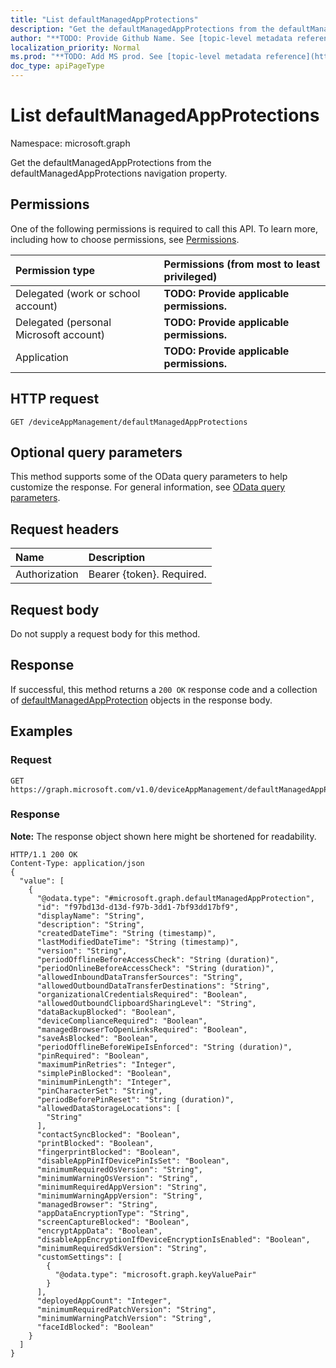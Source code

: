 ```yaml
---
title: "List defaultManagedAppProtections"
description: "Get the defaultManagedAppProtections from the defaultManagedAppProtections navigation property."
author: "**TODO: Provide Github Name. See [topic-level metadata reference](https://msgo.azurewebsites.net/add/document/guidelines/metadata.html#topic-level-metadata)**"
localization_priority: Normal
ms.prod: "**TODO: Add MS prod. See [topic-level metadata reference](https://msgo.azurewebsites.net/add/document/guidelines/metadata.html#topic-level-metadata)**"
doc_type: apiPageType
---
```


# List defaultManagedAppProtections

Namespace: microsoft.graph

Get the defaultManagedAppProtections from the defaultManagedAppProtections navigation property.

## Permissions
One of the following permissions is required to call this API. To learn more, including how to choose permissions, see [Permissions](/concepts/permissions-reference.md).

|Permission type|Permissions (from most to least privileged)|
|:---|:---|
|Delegated (work or school account)|**TODO: Provide applicable permissions.**|
|Delegated (personal Microsoft account)|**TODO: Provide applicable permissions.**|
|Application|**TODO: Provide applicable permissions.**|

## HTTP request

<!-- {
  "blockType": "ignored"
}
-->
``` http
GET /deviceAppManagement/defaultManagedAppProtections
```

## Optional query parameters
This method supports some of the OData query parameters to help customize the response. For general information, see [OData query parameters](/graph/query-parameters).

## Request headers
|Name|Description|
|:---|:---|
|Authorization|Bearer {token}. Required.|

## Request body
Do not supply a request body for this method.

## Response

If successful, this method returns a `200 OK` response code and a collection of [defaultManagedAppProtection](../resources/defaultmanagedappprotection.md) objects in the response body.

## Examples

### Request
<!-- {
  "blockType": "request",
  "name": "get_defaultmanagedappprotection"
}
-->
``` http
GET https://graph.microsoft.com/v1.0/deviceAppManagement/defaultManagedAppProtections
```


### Response
**Note:** The response object shown here might be shortened for readability.
<!-- {
  "blockType": "response",
  "truncated": true,
  "@odata.type": "collection(microsoft.graph.defaultmanagedappprotection)"
}
-->
``` http
HTTP/1.1 200 OK
Content-Type: application/json
{
  "value": [
    {
      "@odata.type": "#microsoft.graph.defaultManagedAppProtection",
      "id": "f97bd13d-d13d-f97b-3dd1-7bf93dd17bf9",
      "displayName": "String",
      "description": "String",
      "createdDateTime": "String (timestamp)",
      "lastModifiedDateTime": "String (timestamp)",
      "version": "String",
      "periodOfflineBeforeAccessCheck": "String (duration)",
      "periodOnlineBeforeAccessCheck": "String (duration)",
      "allowedInboundDataTransferSources": "String",
      "allowedOutboundDataTransferDestinations": "String",
      "organizationalCredentialsRequired": "Boolean",
      "allowedOutboundClipboardSharingLevel": "String",
      "dataBackupBlocked": "Boolean",
      "deviceComplianceRequired": "Boolean",
      "managedBrowserToOpenLinksRequired": "Boolean",
      "saveAsBlocked": "Boolean",
      "periodOfflineBeforeWipeIsEnforced": "String (duration)",
      "pinRequired": "Boolean",
      "maximumPinRetries": "Integer",
      "simplePinBlocked": "Boolean",
      "minimumPinLength": "Integer",
      "pinCharacterSet": "String",
      "periodBeforePinReset": "String (duration)",
      "allowedDataStorageLocations": [
        "String"
      ],
      "contactSyncBlocked": "Boolean",
      "printBlocked": "Boolean",
      "fingerprintBlocked": "Boolean",
      "disableAppPinIfDevicePinIsSet": "Boolean",
      "minimumRequiredOsVersion": "String",
      "minimumWarningOsVersion": "String",
      "minimumRequiredAppVersion": "String",
      "minimumWarningAppVersion": "String",
      "managedBrowser": "String",
      "appDataEncryptionType": "String",
      "screenCaptureBlocked": "Boolean",
      "encryptAppData": "Boolean",
      "disableAppEncryptionIfDeviceEncryptionIsEnabled": "Boolean",
      "minimumRequiredSdkVersion": "String",
      "customSettings": [
        {
          "@odata.type": "microsoft.graph.keyValuePair"
        }
      ],
      "deployedAppCount": "Integer",
      "minimumRequiredPatchVersion": "String",
      "minimumWarningPatchVersion": "String",
      "faceIdBlocked": "Boolean"
    }
  ]
}
```

